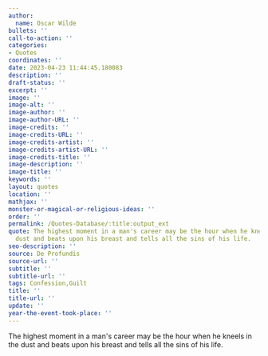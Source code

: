 ```yaml
---
author:
  name: Oscar Wilde
bullets: ''
call-to-action: ''
categories:
- Quotes
coordinates: ''
date: 2023-04-23 11:44:45.180083
description: ''
draft-status: ''
excerpt: ''
image: ''
image-alt: ''
image-author: ''
image-author-URL: ''
image-credits: ''
image-credits-URL: ''
image-credits-artist: ''
image-credits-artist-URL: ''
image-credits-title: ''
image-description: ''
image-title: ''
keywords: ''
layout: quotes
location: ''
mathjax: ''
monster-or-magical-or-religious-ideas: ''
order: ''
permalink: /Quotes-Database/:title:output_ext
quote: The highest moment in a man's career may be the hour when he kneels in the
  dust and beats upon his breast and tells all the sins of his life.
seo-description: ''
source: De Profundis
source-url: ''
subtitle: ''
subtitle-url: ''
tags: Confession,Guilt
title: ''
title-url: ''
update: ''
year-the-event-took-place: ''
---
```

The highest moment in a man's career may be the hour when he kneels in the dust and beats upon his breast and tells all the sins of his life.